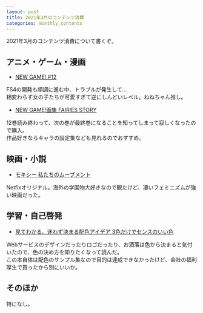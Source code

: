 ```yaml
---
layout: post
title: 2021年3月のコンテンツ消費
categories: monthly_contents
---
```


2021年3月のコンテンツ消費について書くぞ。

## アニメ・ゲーム・漫画
- [NEW GAME! #12](https://amzn.to/3upVkGr)

FS4の開発も順調に進む中、トラブルが発生して…  
相変わらず女の子たちが可愛すぎて逆にしんどいレベル。ねねちゃん推し。

- [NEW GAME!画集 FAIRIES STORY](https://amzn.to/3mgxOc3)

12巻読み終わって、次の巻が最終巻になることを知ってしまって寂しくなったので購入。  
作品好きならキャラの設定集なども見れるのでおすすめ。

## 映画・小説

- [モキシー 私たちのムーブメント](https://www.netflix.com/title/81078393?s=i&trkid=14170035)

Netfixオリジナル。海外の学園物大好きなので観たけど、凄いフェミニズムが強い映画だった。

## 学習・自己啓発
- [見てわかる、迷わず決まる配色アイデア 3色だけでセンスのいい色](https://amzn.to/3mkLSBq)

Webサービスのデザインだったりロゴだったり、お洒落は色から決まると気付いたので、色の決め方を知りたくなって読んだ。  
この本自体は配色のサンプル集なので目的は達成できなかったけど、会社の福利厚生で買ったから別にいいか。

## そのほか
特になし。
